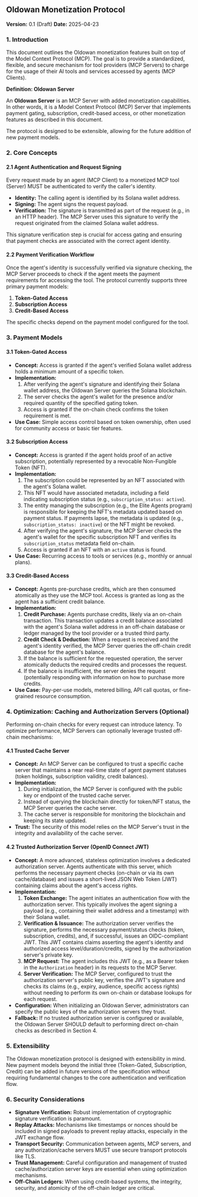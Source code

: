 ## Oldowan Monetization Protocol

**Version:** 0.1 (Draft)
**Date:** 2025-04-23

### 1. Introduction

This document outlines the Oldowan monetization features built on top of the Model Context Protocol (MCP). The goal is to provide a standardized, flexible, and secure mechanism for tool providers (MCP Servers) to charge for the usage of their AI tools and services accessed by agents (MCP Clients).

**Definition: Oldowan Server**

An **Oldowan Server** is an MCP Server with added monetization capabilities. In other words, it is a Model Context Protocol (MCP) Server that implements payment gating, subscription, credit-based access, or other monetization features as described in this document.

The protocol is designed to be extensible, allowing for the future addition of new payment models.

### 2. Core Concepts

#### 2.1 Agent Authentication and Request Signing

Every request made by an agent (MCP Client) to a monetized MCP tool (Server) MUST be authenticated to verify the caller's identity.

- **Identity:** The calling agent is identified by its Solana wallet address.
- **Signing:** The agent signs the request payload.
- **Verification:** The signature is transmitted as part of the request (e.g., in an HTTP header). The MCP Server uses this signature to verify the request originated from the claimed Solana wallet address.

This signature verification step is crucial for access gating and ensuring that payment checks are associated with the correct agent identity.

#### 2.2 Payment Verification Workflow

Once the agent's identity is successfully verified via signature checking, the MCP Server proceeds to check if the agent meets the payment requirements for accessing the tool. The protocol currently supports three primary payment models:

1.  **Token-Gated Access**
2.  **Subscription Access**
3.  **Credit-Based Access**

The specific checks depend on the payment model configured for the tool.

### 3. Payment Models

#### 3.1 Token-Gated Access

- **Concept:** Access is granted if the agent's verified Solana wallet address holds a minimum amount of a specific token.
- **Implementation:**
  1.  After verifying the agent's signature and identifying their Solana wallet address, the Oldowan Server queries the Solana blockchain.
  2.  The server checks the agent's wallet for the presence and/or required quantity of the specified gating token.
  3.  Access is granted if the on-chain check confirms the token requirement is met.
- **Use Case:** Simple access control based on token ownership, often used for community access or basic tier features.

#### 3.2 Subscription Access

- **Concept:** Access is granted if the agent holds proof of an active subscription, potentially represented by a revocable Non-Fungible Token (NFT).
- **Implementation:**
  1.  The subscription could be represented by an NFT associated with the agent's Solana wallet.
  2.  This NFT would have associated metadata, including a field indicating subscription status (e.g., `subscription_status: active`).
  3.  The entity managing the subscription (e.g., the Elite Agents program) is responsible for keeping the NFT's metadata updated based on payment status. If payments lapse, the metadata is updated (e.g., `subscription_status: inactive`) or the NFT might be revoked.
  4.  After verifying the agent's signature, the MCP Server checks the agent's wallet for the specific subscription NFT and verifies its `subscription_status` metadata field on-chain.
  5.  Access is granted if an NFT with an `active` status is found.
- **Use Case:** Recurring access to tools or services (e.g., monthly or annual plans).

#### 3.3 Credit-Based Access

- **Concept:** Agents pre-purchase credits, which are then consumed atomically as they use the MCP tool. Access is granted as long as the agent has a sufficient credit balance.
- **Implementation:**
  1.  **Credit Purchase:** Agents purchase credits, likely via an on-chain transaction. This transaction updates a credit balance associated with the agent's Solana wallet address in an off-chain database or ledger managed by the tool provider or a trusted third party.
  2.  **Credit Check & Deduction:** When a request is received and the agent's identity verified, the MCP Server queries the off-chain credit database for the agent's balance.
  3.  If the balance is sufficient for the requested operation, the server atomically deducts the required credits and processes the request.
  4.  If the balance is insufficient, the server denies the request (potentially responding with information on how to purchase more credits.
- **Use Case:** Pay-per-use models, metered billing, API call quotas, or fine-grained resource consumption.

### 4. Optimization: Caching and Authorization Servers (Optional)

Performing on-chain checks for every request can introduce latency. To optimize performance, MCP Servers can optionally leverage trusted off-chain mechanisms:

#### 4.1 Trusted Cache Server

- **Concept:** An MCP Server can be configured to trust a specific cache server that maintains a near real-time state of agent payment statuses (token holdings, subscription validity, credit balances).
- **Implementation:**
  1.  During initialization, the MCP Server is configured with the public key or endpoint of the trusted cache server.
  2.  Instead of querying the blockchain directly for token/NFT status, the MCP Server queries the cache server.
  3.  The cache server is responsible for monitoring the blockchain and keeping its state updated.
- **Trust:** The security of this model relies on the MCP Server's trust in the integrity and availability of the cache server.

#### 4.2 Trusted Authorization Server (OpenID Connect JWT)

- **Concept:** A more advanced, stateless optimization involves a dedicated authorization server. Agents authenticate with this server, which performs the necessary payment checks (on-chain or via its own cache/database) and issues a short-lived JSON Web Token (JWT) containing claims about the agent's access rights.
- **Implementation:**
  1.  **Token Exchange:** The agent initiates an authentication flow with the authorization server. This typically involves the agent signing a payload (e.g., containing their wallet address and a timestamp) with their Solana wallet.
  2.  **Verification & Issuance:** The authorization server verifies the signature, performs the necessary payment/status checks (token, subscription, credits), and, if successful, issues an OIDC-compliant JWT. This JWT contains claims asserting the agent's identity and authorized access level/duration/credits, signed by the authorization server's private key.
  3.  **MCP Request:** The agent includes this JWT (e.g., as a Bearer token in the `Authorization` header) in its requests to the MCP Server.
  4.  **Server Verification:** The MCP Server, configured to trust the authorization server's public key, verifies the JWT's signature and checks its claims (e.g., expiry, audience, specific access rights) without needing to perform its own on-chain or database lookups for each request.
- **Configuration:** When initializing an Oldowan Server, administrators can specify the public keys of the authorization servers they trust.
- **Fallback:** If no trusted authorization server is configured or available, the Oldowan Server SHOULD default to performing direct on-chain checks as described in Section 4.

### 5. Extensibility

The Oldowan monetization protocol is designed with extensibility in mind. New payment models beyond the initial three (Token-Gated, Subscription, Credit) can be added in future versions of the specification without requiring fundamental changes to the core authentication and verification flow.

### 6. Security Considerations

- **Signature Verification:** Robust implementation of cryptographic signature verification is paramount.
- **Replay Attacks:** Mechanisms like timestamps or nonces should be included in signed payloads to prevent replay attacks, especially in the JWT exchange flow.
- **Transport Security:** Communication between agents, MCP servers, and any authorization/cache servers MUST use secure transport protocols like TLS.
- **Trust Management:** Careful configuration and management of trusted cache/authorization server keys are essential when using optimization mechanisms.
- **Off-Chain Ledgers:** When using credit-based systems, the integrity, security, and atomicity of the off-chain ledger are critical.
